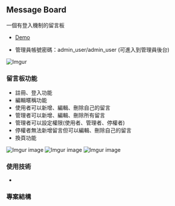 ## Message Board 
一個有登入機制的留言板

* [Demo]()

* 管理員帳號密碼：admin_user/admin_user (可進入到管理員後台)

![Imgur](https://imgur.com/LkJRCu8.gif)

### 留言板功能
* 註冊、登入功能
* 編輯暱稱功能
* 使用者可以新增、編輯、刪除自己的留言
* 管理者可以新增、編輯、刪除所有留言
* 管理者可以設定權限(使用者、管理者、停權者)
* 停權者無法新增留言但可以編輯、刪除自己的留言
* 換頁功能

![Imgur image](https://imgur.com/Mvca70z.jpg)
![Imgur image](https://imgur.com/4Q0bbch.jpg)
![Imgur image](https://imgur.com/bLDLxxk.jpg)

### 使用技術
* 

### 專案結構

